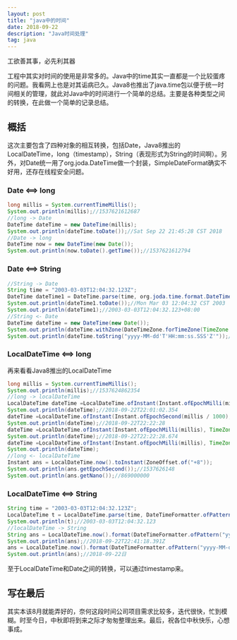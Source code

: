 ```yaml
---
layout: post
title: "java中的时间"
date: 2018-09-22
description: "Java时间处理"
tag: java
---
```


工欲善其事，必先利其器

工程中其实对时间的使用是非常多的。Java中的time其实一直都是一个比较蛋疼的问题。我看网上也是对其诟病已久。Java8也推出了java.time包以便于统一时间相关的管理，就此对Java中的时间进行一个简单的总结。主要是各种类型之间的转换，在此做一个简单的记录总结。

## 概括

这次主要包含了四种对象的相互转换，包括Date，Java8推出的LocalDateTime，long（timestamp），String（表现形式为String的时间啊）。另外，对Date统一用了org.joda.DateTime做一个封装，SimpleDateFormat确实不好用，还存在线程安全问题。

### Date <==> long

``` java
long millis = System.currentTimeMillis();
System.out.println(millis);//1537621612687
//long -> Date
DateTime dateTime = new DateTime(millis);
System.out.println(dateTime.toDate());//Sat Sep 22 21:45:28 CST 2018
//Date -> long
DateTime now = new DateTime(new Date());
System.out.println(now.toDate().getTime());//1537621612794
```



### Date <==> String

``` java
//String -> Date
String time = "2003-03-03T12:04:32.123Z";
DateTime dateTime1 = DateTime.parse(time, org.joda.time.format.DateTimeFormat.forPattern("yyyy-MM-dd'T'HH:mm:ss.SSS'Z'"));
System.out.println(dateTime1.toDate());//Mon Mar 03 12:04:32 CST 2003
System.out.println(dateTime1);//2003-03-03T12:04:32.123+08:00
//String <- Date
DateTime dateTime = new DateTime(new Date());
System.out.println(dateTime.withZone(DateTimeZone.forTimeZone(TimeZone.getTimeZone("GMT+8:00"))));//2018-09-22T21:47:04.483+08:00
System.out.println(dateTime.toString("yyyy-MM-dd'T'HH:mm:ss.SSS'Z'"));//2018-09-22T21:47:04.483Z
```



### LocalDateTime <==> long

再来看看Java8推出的LocalDateTime

``` java
long millis = System.currentTimeMillis();
System.out.println(millis);//1537624862354
//long -> localDateTime
LocalDateTime dateTime =LocalDateTime.ofInstant(Instant.ofEpochMilli(millis), TimeZone.getDefault().toZoneId());
System.out.println(dateTime);//2018-09-22T22:01:02.354
dateTime =LocalDateTime.ofInstant(Instant.ofEpochSecond(millis / 1000), TimeZone.getDefault().toZoneId());
System.out.println(dateTime);//2018-09-22T22:22:28
dateTime =LocalDateTime.ofInstant(Instant.ofEpochMilli(millis), TimeZone.getTimeZone("GMT+8:00").toZoneId());
System.out.println(dateTime);//2018-09-22T22:22:28.674
dateTime =LocalDateTime.ofInstant(Instant.ofEpochMilli(millis), TimeZone.getTimeZone(ZoneId.SHORT_IDS.get("CTT")).toZoneId());
System.out.println(dateTime);
//long <- localDateTime
Instant ans = LocalDateTime.now().toInstant(ZoneOffset.of("+8"));
System.out.println(ans.getEpochSecond());//1537626148
System.out.println(ans.getNano());//869000000
```



### LocalDateTime <==> String

``` java
String time = "2003-03-03T12:04:32.123Z";
LocalDateTime t = LocalDateTime.parse(time, DateTimeFormatter.ofPattern("yyyy-MM-dd'T'HH:mm:ss.SSS'Z'"));
System.out.println(t);//2003-03-03T12:04:32.123
//localDateTime -> String
String ans = LocalDateTime.now().format(DateTimeFormatter.ofPattern("yyyy-MM-dd'T'HH:mm:ss.SSS'Z'"));
System.out.println(ans);//2018-09-22T22:41:18.391Z
ans = LocalDateTime.now().format(DateTimeFormatter.ofPattern("yyyy-MM-dd日"));
System.out.println(ans);//2018-09-22日
```

至于LocalDateTime和Date之间的转换，可以通过timestamp来。

## 写在最后

其实本该8月就能弄好的，奈何这段时间公司项目需求比较多，迭代很快，忙到模糊。时至今日，中秋即将到来之际才匆匆整理出来。最后，祝各位中秋快乐，心想事成。
